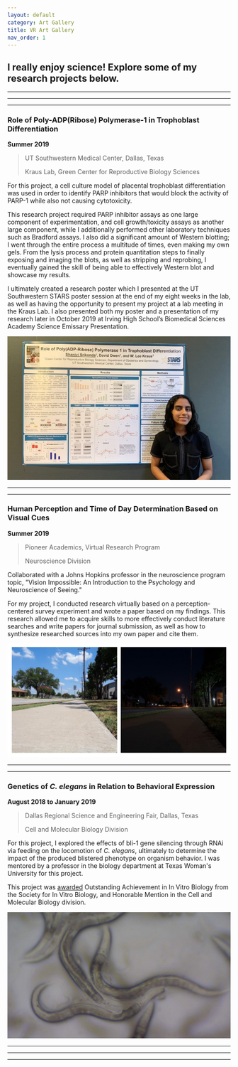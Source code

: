 ```yaml
---
layout: default
category: Art Gallery
title: VR Art Gallery
nav_order: 1
---
```


## I really enjoy science! Explore some of my research projects below.

* * * 
* * *
* * *

### Role of Poly-ADP(Ribose) Polymerase-1 in Trophoblast Differentiation

**Summer 2019** 

> UT Southwestern Medical Center, Dallas, Texas
>
> Kraus Lab, Green Center for Reproductive Biology Sciences

For this project, a cell culture model of placental trophoblast differentiation was used in order to identify PARP inhibitors that would block the activity of PARP-1 while also not causing cytotoxicity. 

This research project required PARP inhibitor assays as one large component of experimentation, and cell growth/toxicity assays as another large component, while I additionally performed other laboratory techniques such as Bradford assays. I also did a significant amount of Western blotting; I went through the entire process a multitude of times, even making my own gels. From the lysis process and protein quantitation steps to finally exposing and imaging the blots, as well as stripping and reprobing, I eventually gained the skill of being able to effectively Western blot and showcase my results. 

I ultimately created a research poster which I presented at the UT Southwestern STARS poster session at the end of my eight weeks in the lab, as well as having the opportunity to present my project at a lab meeting in the Kraus Lab. I also presented both my poster and a presentation of my research later in October 2019 at Irving High School’s Biomedical Sciences Academy Science Emissary Presentation.


![STARS Poster Pic](/images/IMG_20190726_190142.jpg)

* * *
* * *

### Human Perception and Time of Day Determination Based on Visual Cues

**Summer 2019**

> Pioneer Academics, Virtual Research Program
>
> Neuroscience Division

Collaborated with a Johns Hopkins professor in the neuroscience program topic, "Vision
Impossible: An Introduction to the Psychology and Neuroscience of Seeing." 

For my project, I conducted research virtually based on a perception-centered survey experiment and wrote a paper based on my findings. This research allowed me to acquire skills to more effectively conduct literature searches and write papers for journal submission, as well as how to synthesize researched sources into my own paper and cite them.

![Pioneer Pic](/images/piopic.jpg)

* * *
* * *

### Genetics of _C. elegans_ in Relation to Behavioral Expression

**August 2018 to January 2019**

> Dallas Regional Science and Engineering Fair, Dallas, Texas
>
> Cell and Molecular Biology Division

For this project, I explored the effects of bli-1 gene silencing through RNAi via feeding on the locomotion of _C. elegans_, ultimately to determine the impact of the produced blistered phenotype on organism behavior. I was mentored by a professor in the biology department at Texas Woman's University for this project.

This project was [awarded](https://www.sivb.org/InVitroReport/issue-53-3-july-september-2019/isef-high-school-student-awards-2/) Outstanding Achievement in In Vitro Biology from the Society for In Vitro Biology, and Honorable Mention in the Cell and Molecular Biology division. 

![C Elegans](/images/elegans.jpg)

* * *
* * *
* * *

